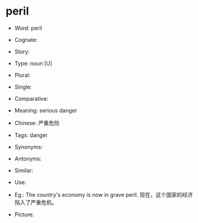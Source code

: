 # peril

- Word: peril
- Cognate: 
- Story: 

- Type: noun [U]
- Plural: 
- Single: 
- Comparative: 
- Meaning: serious danger
- Chinese: 严重危险
- Tags: danger
- Synonyms: 
- Antonyms: 
- Similar: 
- Use: 
- Eg.: The country's economy is now in grave peril. 现在，这个国家的经济陷入了严重危机。
- Picture: 

